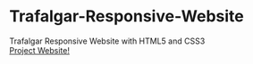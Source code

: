 # Trafalgar-Responsive-Website
 Trafalgar Responsive Website with HTML5 and CSS3 <br>
<a href="https://oztrkomer09.github.io/Trafalgar-Responsive-Website/">Project Website!</a>
